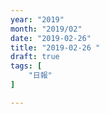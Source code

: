 ```yaml
---
year: "2019"
month: "2019/02"
date: "2019-02-26"
title: "2019-02-26 "
draft: true
tags: [
    "日報"
]

---
```


